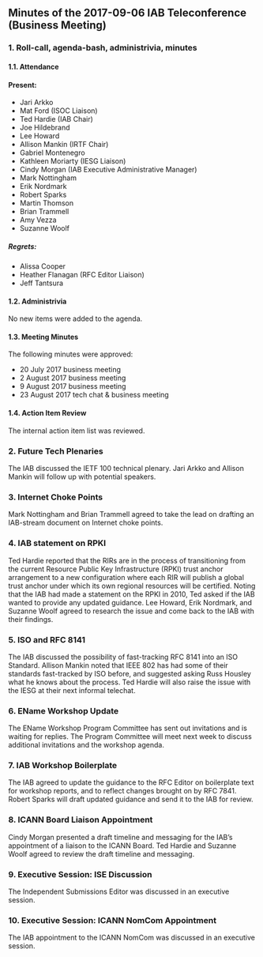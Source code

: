 
Minutes of the 2017-09-06 IAB Teleconference (Business Meeting)
---------------------------------------------------------------


### 1. Roll-call, agenda-bash, administrivia, minutes


#### 1.1. Attendance


#### Present:


* Jari Arkko
* Mat Ford (ISOC Liaison)
* Ted Hardie (IAB Chair)
* Joe Hildebrand
* Lee Howard
* Allison Mankin (IRTF Chair)
* Gabriel Montenegro
* Kathleen Moriarty (IESG Liaison)
* Cindy Morgan (IAB Executive Administrative Manager)
* Mark Nottingham
* Erik Nordmark
* Robert Sparks
* Martin Thomson
* Brian Trammell
* Amy Vezza
* Suzanne Woolf


##### Regrets:


* Alissa Cooper
* Heather Flanagan (RFC Editor Liaison)
* Jeff Tantsura


#### 1.2. Administrivia


No new items were added to the agenda.


#### 1.3. Meeting Minutes


The following minutes were approved:


* 20 July 2017 business meeting
* 2 August 2017 business meeting
* 9 August 2017 business meeting
* 23 August 2017 tech chat & business meeting


#### 1.4. Action Item Review


The internal action item list was reviewed.


### 2. Future Tech Plenaries


The IAB discussed the IETF 100 technical plenary. Jari Arkko and Allison Mankin will follow up with potential speakers.


### 3. Internet Choke Points


Mark Nottingham and Brian Trammell agreed to take the lead on drafting an IAB-stream document on Internet choke points.


### 4. IAB statement on RPKI


Ted Hardie reported that the RIRs are in the process of transitioning from the current Resource Public Key Infrastructure (RPKI) trust anchor arrangement to a new configuration where each RIR will publish a global trust anchor under which its own regional resources will be certified. Noting that the IAB had made a statement on the RPKI in 2010, Ted asked if the IAB wanted to provide any updated guidance. Lee Howard, Erik Nordmark, and Suzanne Woolf agreed to research the issue and come back to the IAB with their findings.


### 5. ISO and RFC 8141


The IAB discussed the possibility of fast-tracking RFC 8141 into an ISO Standard. Allison Mankin noted that IEEE 802 has had some of their standards fast-tracked by ISO before, and suggested asking Russ Housley what he knows about the process. Ted Hardie will also raise the issue with the IESG at their next informal telechat.


### 6. EName Workshop Update


The EName Workshop Program Committee has sent out invitations and is waiting for replies. The Program Committee will meet next week to discuss additional invitations and the workshop agenda.


### 7. IAB Workshop Boilerplate


The IAB agreed to update the guidance to the RFC Editor on boilerplate text for workshop reports, and to reflect changes brought on by RFC 7841. Robert Sparks will draft updated guidance and send it to the IAB for review.


### 8. ICANN Board Liaison Appointment


Cindy Morgan presented a draft timeline and messaging for the IAB’s appointment of a liaison to the ICANN Board. Ted Hardie and Suzanne Woolf agreed to review the draft timeline and messaging.


### 9. Executive Session: ISE Discussion


The Independent Submissions Editor was discussed in an executive session.


### 10. Executive Session: ICANN NomCom Appointment


The IAB appointment to the ICANN NomCom was discussed in an executive session.


